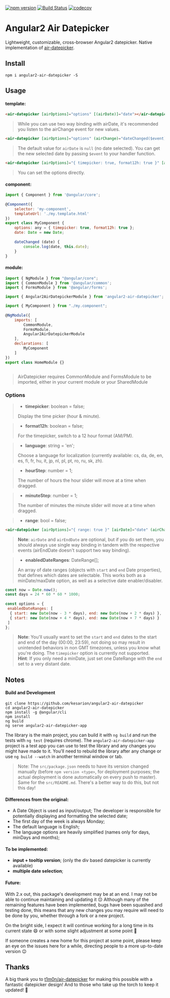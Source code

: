 [![npm version](https://badge.fury.io/js/angular2-air-datepicker.svg)](https://badge.fury.io/js/angular2-air-datepicker)
[![Build Status](https://travis-ci.org/kesarion/angular2-air-datepicker.svg?branch=master)](https://travis-ci.org/kesarion/angular2-air-datepicker)
[![codecov](https://codecov.io/gh/kesarion/angular2-air-datepicker/branch/master/graph/badge.svg)](https://codecov.io/gh/kesarion/angular2-air-datepicker)

# Angular2 Air Datepicker  
  
Lightweight, customizable, cross-browser Angular2 datepicker. Native implementation of [air-datepicker](https://github.com/t1m0n/air-datepicker).  
  
  
## Install  
```  
npm i angular2-air-datepicker -S  
```  
  
## Usage  
  
#### template:   
```html  
<air-datepicker [airOptions]="options" [(airDate)]="date"></air-datepicker>  
```  
> While you can use two way binding with airDate, it's recommended you listen to the airChange event for new values.
```html  
<air-datepicker [airOptions]="options" (airChange)="dateChanged($event)"></air-datepicker>  
```  
> The default value for `airDate` is `null` (no date selected). You can get the new selected date by passing `$event` to your handler function.  
  
```html  
<air-datepicker [airOptions]="{ timepicker: true, format12h: true }" [airDate]="date" (airChange)="dateChanged($event)"></air-datepicker>  
```
>  You can set the options directly.
  
#### component:  
  
```javascript  
import { Component } from '@angular/core';  
  
@Component({  
    selector: 'my-component',  
    templateUrl: './my.template.html'  
})  
export class MyComponent {  
    options: any = { timepicker: true, format12h: true };  
    date: Date = new Date;  
  
    dateChanged (date) {  
        console.log(date, this.date);  
    }  
}  
```  
  
#### module:  
  
```javascript  
import { NgModule } from "@angular/core";  
import { CommonModule } from '@angular/common';  
import { FormsModule } from '@angular/forms';

import { Angular2AirDatepickerModule } from 'angular2-air-datepicker';

import { MyComponent } from "./my.component";
  
@NgModule({  
    imports: [  
        CommonModule,
        FormsModule,
        Angular2AirDatepickerModule
    ],  
    declarations: [  
        MyComponent
    ]  
})  
export class HomeModule {}  
  
```  
> AirDatepicker requires CommonModule and FormsModule to be imported, either in your current module or your SharedModule  
  
  
### Options  
  
> * **timepicker**: boolean = false;  
>  
> Display the time picker (hour & minute).  
  
> * **format12h**: boolean = false;  
>  
> For the timepicker, switch to a 12 hour format (AM/PM).  
  
> * **language**: string = 'en';  
>  
> Choose a language for localization (currently available: cs, da, de, en, es, fi, fr, hu, it, jp, nl, pl, pt, ro, ru, sk, zh).  
  
> * **hourStep**: number = 1;  
>  
> The number of hours the hour slider will move at a time when dragged.  
  
> * **minuteStep**: number = 1;  
>  
> The number of minutes the minute slider will move at a time when dragged.  

> * **range**: bool = false;  
>  
```html  
<air-datepicker [airOptions]="{ range: true }" [airDate]="date" (airChange)="dateChanged()" [airEndDate]="endDate" (airEndChange)="endDateChanged()"></air-datepicker>  
```   
> **Note**: `airDate` and `airEndDate` are optional, but if you do set them, you should always use single way binding in tandem with the respective events (airEndDate doesn't support two way binding).  
  
> * **enabledDateRanges**: DateRange[];  
>  
> An array of date ranges (objects with `start` and `end` Date properties), that defines which dates are selectable. This works both as a minDate/maxDate option, as well as a selective date enabler/disabler. 
```javascript  
const now = Date.now();  
const days = 24 * 60 * 60 * 1000;  
  
const options = {  
 enabledDateRanges: [  
  { start: new Date(now - 3 * days), end: new Date(now + 2 * days) },  
  { start: new Date(now + 4 * days), end: new Date(now + 7 * days) }  
 ]  
};  
```  
> **Note**: You'll usually want to set the `start` and `end` dates to the start and end of the day (00:00, 23:59), not doing so may result in unintended behaviors in non GMT timezones, unless you know what you're doing. The `timepicker` option is currently not supported.   
> **Hint**: If you only need a minDate, just set one DateRange with the `end` set to a very distant date. 

## Notes  

#### Build and Development

```text
git clone https://github.com/kesarion/angular2-air-datepicker
cd angular2-air-datepicker
npm install -g @angular/cli
npm install
ng build
ng serve angular2-air-datepicker-app
```

The library is the main project, you can build it with `ng build` and run the tests with `ng test` (requires chrome). The `angular2-air-datepicker-app` project is a test app you can use to test the library and any changes you might have made to it. You'll need to rebuild the library after any change or use `ng build --watch` in another terminal window or tab.

> Note: The `src/package.json` needs to have its version changed manually (before `npm version <type>`, for deployment purposes; the actual deployment is done automatically on every push to master). Same for the `src/README.md`. There's a better way to do this, but not this day!

#### Differences from the original:   

- A Date Object is used as input/output; The developer is responsible for potentially displaying and formatting the selected date;  
- The first day of the week is always Monday;  
- The default language is English;
- The language options are heavily simplified (names only for days, minDays and months);  
  
#### To be implemented:  
  
- **input + tooltip version**; (only the div based datepicker is currently available) 
- **multiple date selection**;
  
#### Future:  
With 2.x out, this package's development may be at an end. I may not be able to continue maintaining and updating it 😔 Although many of the remaining features have been implemented, bugs have been squashed and testing done, this means that any new changes you may require will need to be done by you, whether through a fork or a new project.

On the bright side, I expect it will continue working for a long time in its current state 😄 or with some slight adjustment at some point 🤔  
  
If someone creates a new home for this project at some point, please keep an eye on the issues here for a while, directing people to a more up-to-date version 😉  
    
## Thanks    
 A big thank you to [t1m0n/air-datepicker](https://github.com/t1m0n/air-datepicker) for making this possible with a fantastic datepicker design! And to those who take up the torch to keep it updated! 🎉
